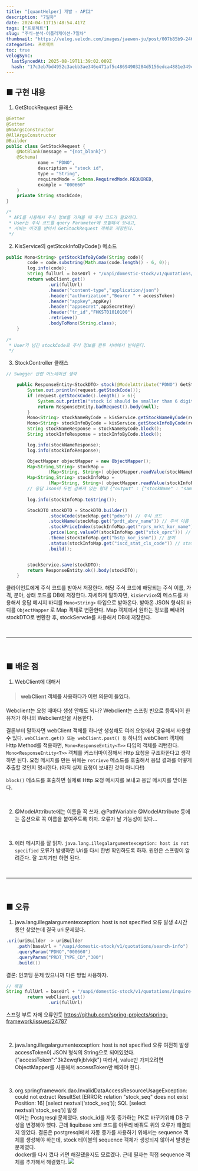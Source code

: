 ```yaml
---
title: "[quantHelper] 개발 - API2"
description: "7일차"
date: 2024-04-11T15:48:54.417Z
tags: ["프로젝트"]
slug: "주식-분석-어플리케이션-7일차"
thumbnail: "https://velog.velcdn.com/images/jaewon-ju/post/007b85b9-2463-4411-9278-e283cdc82de1/image.png"
categories: 프로젝트
toc: true
velogSync:
  lastSyncedAt: 2025-08-19T11:39:02.009Z
  hash: "17c3eb7bd4952c3aebb3ae346e471af5c48694903284d5156edca4881e349c11"
---
```


## ■ 구현 내용

1. GetStockRequest 클래스
```java
@Getter
@Setter
@NoArgsConstructor
@AllArgsConstructor
@Builder
public class GetStockRequest {
    @NotBlank(message = "{not_blank}")
    @Schema(
            name = "PDNO",
            description = "stock id",
            type = "String",
            requiredMode = Schema.RequiredMode.REQUIRED,
            example = "000660"
    )
    private String stockCode;
}

/*
 * API를 사용해서 주식 정보를 가져올 때 주식 코드가 필요하다.
 * User는 주식 코드를 query Parameter에 포함해서 보내고, 
 * 서버는 이것을 받아서 GetStockRequest 객체로 저장한다.
 */
```
2. KisService의 getStcokInfoByCode() 메소드
```java
public Mono<String> getStockInfoByCode(String code){
        code = code.substring(Math.max(code.length() - 6, 0));
        log.info(code);
        String fullUrl = baseUrl + "/uapi/domestic-stock/v1/quotations/inquire-price" + "?fid_cond_mrkt_div_code=J&fid_input_iscd=" + code;
        return webClient.get()
                .uri(fullUrl)
                .header("content-type","application/json")
                .header("authorization","Bearer " + accessToken)
                .header("appkey",appKey)
                .header("appsecret",appSecretKey)
                .header("tr_id","FHKST01010100")
                .retrieve()
                .bodyToMono(String.class);
    }
    
/*
 * User가 넘긴 stockCode로 주식 정보를 한투 서버에서 받아온다.
 */
```
3. StockController 클래스
```java
// Swagger 관련 어노테이션 생략

    public ResponseEntity<StockDTO> stock(@ModelAttribute("PDNO") GetStockRequest request) throws JsonProcessingException {
        System.out.println(request.getStockCode());
        if (request.getStockCode().length() > 6){
            System.out.println("stock id should be smaller than 6 digits");
            return ResponseEntity.badRequest().body(null);
        }
        Mono<String> stockNameByCode = kisService.getStockNameByCode(request.getStockCode()); // 주식 코드로 주식 이름 조회 
        Mono<String> stockInfoByCode = kisService.getStockInfoByCode(request.getStockCode()); // 주식 코드로 주식 정보 조회
        String stockNameResponse = stockNameByCode.block();
        String stockInfoResponse = stockInfoByCode.block();

        log.info(stockNameResponse);
        log.info(stockInfoResponse);

        ObjectMapper objectMapper = new ObjectMapper();
        Map<String,String> stockMap = 
                (Map<String, String>) objectMapper.readValue(stockNameResponse, Map.class).get("output");
        Map<String,String> stockInfoMap = 
                (Map<String, String>) objectMapper.readValue(stockInfoResponse, Map.class).get("output");
        // 응답 Json이 두번 감싸져 있는 형태 {"output" : {"stockName" : "samsung"}} 이런식으로
        
        log.info(stockInfoMap.toString());

        StockDTO stockDTO = StockDTO.builder()
                .stockCode(stockMap.get("pdno")) // 주식 코드
                .stockName(stockMap.get("prdt_abrv_name")) // 주식 이름
                .stockPriceIndex(stockInfoMap.get("rprs_mrkt_kor_name")) // KOSPI200, KOSPI, KOSDAQ 등
                .price(Long.valueOf(stockInfoMap.get("stck_oprc"))) // 가격 (당일 종가)
                .theme(stockInfoMap.get("bstp_kor_isnm")) // 분야
                .status(stockInfoMap.get("iscd_stat_cls_code")) // status Code
                .build();


        stockService.save(stockDTO);
        return ResponseEntity.ok().body(stockDTO);
    }
```
클라이언트에게 주식 코드를 받아서 저장한다.
해당 주식 코드에 해당되는 주식 이름, 가격, 분야, 상태 코드를 DB에 저장한다.
자세하게 말하자면, ```kisService```의 메소드를 사용해서 응답 메시지 바디를 ```Mono<String>``` 타입으로 받아온다.
받아온 JSON 형식의 바디를 ```ObjectMapper``` 로 Map 객체로 변환한다.
Map 객체에서 원하는 정보를 빼내어 stockDTO로 변환한 후, stockServcie를 사용해서 DB에 저장한다.

<br>

---

<br>

## ■ 배운 점
1. WebClient에 대해서

> #### webClient 객체를 사용하다가 이런 의문이 들었다.
Webclient는 요청 때마다 생성 안해도 되나?
Webclient는 스프링 빈으로 등록되어 한 유저가 하나의 Webclient만을 사용한다.

결론부터 말하자면 webClient 객체를 하나만 생성해도 여러 요청에서 공유해서 사용할 수 있다.
```webClient.get() 또는 webClient.post() 등``` 하나의 webClient 객체에 Http Method를 적용하면, ```Mono<ResponseEntity<T>>``` 타입의 객체를 리턴한다.
```Mono<ResponseEntity<T>>``` 객체를 커스터마이징해서 Http 요청을 구조화한다고 생각하면 된다.
요청 메시지를 만든 뒤에는 ```retrieve``` 메소드를 호출해서 응답 결과를 어떻게 추출할 것인지 명시한다. (아직 실제 요청이 보내진 것이 아니다!!)

```block()``` 메소드를 호출하면 실제로 Http 요청 메시지를 보내고 응답 메시지를 받아온다.

<br>

2. @ModelAttribute에는 이름을 꼭 쓰자.
@PathVariable
@ModelAttribute 등에는 옵션으로 꼭 이름을 붙여주도록 하자.
오류가 날 가능성이 있다...


<br>

3. 에러 메시지를 잘 읽자.
```java.lang.illegalargumentexception: host is not specified``` 오류가 발생하면 Uri를 다시 한번 확인하도록 하자.
원인은 스프링이 알려준다. 잘 고치기만 하면 된다.

<br>

---

<br>

## ■ 오류
1. java.lang.illegalargumentexception: host is not specified 오류 발생
4시간동안 찾았는데 결국 uri 문제였다.
```java
.uri(uriBuilder -> uriBuilder
	.path(baseUrl + "/uapi/domestic-stock/v1/quotations/search-info")
	.queryParam("PDNO","000660")
	.queryParam("PRDT_TYPE_CD","300")
	.build())
```
결론: 인코딩 문제 있으니까 다른 방법 사용하자.
```java
// 해결
String fullUrl = baseUrl + "/uapi/domestic-stock/v1/quotations/inquire-price" + "?fid_cond_mrkt_div_code=J&fid_input_iscd=" + code;
        return webClient.get()
                .uri(fullUrl)
```
스프링 부트 자체 오류인듯
https://github.com/spring-projects/spring-framework/issues/24787


<br>

2. java.lang.illegalargumentexception: host is not specified 오류 여전히 발생<br>
accessToken이 JSON 형식의 String으로 되어있었다.
{"accessToken":"3k2ewqfkjblvkjk"}
따라서, value만 가져오려면 ObjectMapper를 사용해서 accessToken만 빼와야 한다.

<br>

3. org.springframework.dao.InvalidDataAccessResourceUsageException: could not extract ResultSet [ERROR: relation "stock_seq" does not exist Position: 16] [select nextval('stock_seq')]; SQL [select nextval('stock_seq')] 발생<br>
이거는 Postgresql 문제였다.
stock_id를 자동 증가하는 PK로 바꾸기위해 DB 구성을 변경해야 했다.
근데 liquibase xml 코드를 아무리 바꿔도 위의 오류가 해결되지 않았다.
결론은 postgresql에서 자동 증가를 사용하기 위해서는 sequence 객체를 생성해야 하는데, stock 테이블의 sequence 객체가 생성되지 않아서 발생한 문제였다.<br>
docker를 다시 껐다 키면 해결됐을지도 모르겠다.
근데 필자는 직접 sequence 객체를 추가해서 해결했다.
![](https://velog.velcdn.com/images/jaewon-ju/post/007b85b9-2463-4411-9278-e283cdc82de1/image.png)


